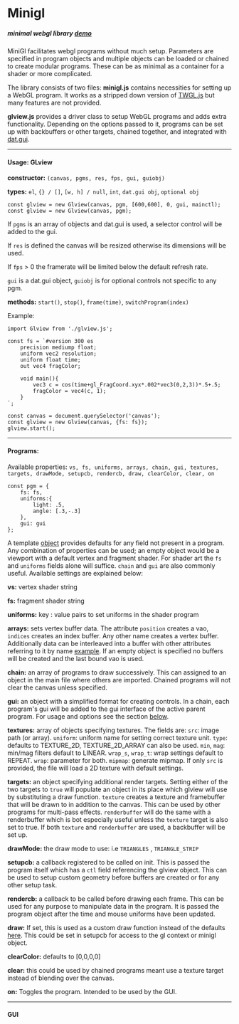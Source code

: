 # Minigl

##### minimal webgl library [demo]()

MiniGl facilitates webgl programs without much setup. 
Parameters are specified in program objects and multiple objects can be loaded or chained to create modular programs. These can be as minimal as a container for a shader or more complicated. 

The library consists of two files: **minigl.js** contains necessities for setting up a WebGL program. It works as a stripped down version of [TWGL.js](https://twgljs.org/) but many features are not provided.  

**glview.js** provides a driver class to setup WebGL programs and adds extra functionality. Depending on the options passed to it, programs can be set up with backbuffers or other targets, chained together, and integrated with [dat.gui](https://github.com/dataarts/dat.gui). 

---
#### Usage: GLview

**constructor:** `(canvas, pgms, res, fps, gui, guiobj)` 

**types:** `el`, `{} / []`, `[w, h] / null`, `int`, `dat.gui obj`, `optional obj`

```
const glview = new Glview(canvas, pgm, [600,600], 0, gui, mainctl);
const glview = new Glview(canvas, pgm);
```

If `pgms` is an array of objects and dat.gui is used, a selector control will be added to the gui. 

If `res` is defined the canvas will be resized otherwise its dimensions will be used.

If `fps` > 0 the framerate will be limited below the default refresh rate.

`gui` is a dat.gui object, `guiobj` is for optional controls not specific to any pgm.

**methods:** `start()`, `stop()`, `frame(time)`, `switchProgram(index)`

Example:

```
import Glview from './glview.js';

const fs = `#version 300 es
    precision mediump float;
    uniform vec2 resolution;
    uniform float time;
    out vec4 fragColor;
    
    void main(){
        vec3 c = cos(time+gl_FragCoord.xyx*.002*vec3(0,2,3))*.5+.5;
        fragColor = vec4(c, 1);
    }
`;

const canvas = document.querySelector('canvas');
const glview = new Glview(canvas, {fs: fs});
glview.start();
```

---

#### Programs:

Available properties: `vs, fs, uniforms, arrays, chain, gui, textures, targets, drawMode, setupcb, rendercb, draw, clearColor, clear, on`

```
const pgm = {
    fs: fs,
    uniforms:{
        light: .5,
        angle: [.3,-.3]
    },
    gui: gui
};
```

A template [object](https://github.com/orazdow/minigl/blob/9f75e7654492d6f42e83c6548a62e3e77694702d/glview.js#L33) provides defaults for any field not present in a program. Any combination of properties can be used; an empty object would be a viewport with a default vertex and fragment shader. For shader art the `fs` and `uniforms` fields alone will suffice. `chain` and `gui` are also commonly useful. Available settings  are explained below:

**vs:** vertex shader string

**fs:** fragment shader string

**uniforms:**  key : value pairs to set uniforms in the shader program

**arrays:** sets vertex buffer data. The attribute `position` creates a vao, `indices` creates an index buffer. Any other name creates a vertex buffer. Additionally data can be interleaved into a buffer with other attributes referring to it by name [example](https://github.com/orazdow/minigl/blob/4cfaf3b0c97410ac55f19f90ba60c66f3d5b8ae8/programs/tex.js#L41). If an empty object is specified no buffers will be created and the last bound vao is used. 

**chain:** an array of programs to draw successively. This can assigned to an object in the main file where others are imported. Chained programs will not clear the canvas unless specified. 

**gui:** an object with a simplified format for creating controls. In a chain, each program's gui will be added to the gui interface of the active parent program. For usage and options see the section [below](#gui).

**textures:** array of objects specifying textures. The fields are: `src`: image  path (or array). `uniform`: uniform name for setting correct texture unit. `type`: defaults to TEXTURE_2D, TEXTURE_2D_ARRAY can also be used. `min`, `mag`: min/mag filters default to LINEAR. `wrap_s`, `wrap_t`: wrap settings default to REPEAT. `wrap`: parameter for both. `mipmap`: generate mipmap. If only `src` is provided, the file will load a 2D texture with default settings.

**targets:** an object specifying additional render targets. Setting either of the two targets to `true` will populate an object in its place which glview will use by substituting a draw function. `texture` creates a texture and framebuffer that will be drawn to in addition to the canvas. This can be used by other programs for multi-pass effects. `renderbuffer` will do the same with a renderbuffer which is bot especially useful unless the `texture` target is also set to true. If both `texture` and `renderbuffer` are used, a backbuffer will be set up.

**drawMode:** the draw mode to use: i.e `TRIANGLES` , `TRIANGLE_STRIP`

**setupcb:** a callback registered to be called on init. This is passed the program itself which has a `ctl` field referencing the glview object. This can be used to setup custom geometry before buffers are created or for any other setup task.

**rendercb:** a callback to be called before drawing each frame. This can be used for any purpose to manipulate data in the program. It is passed the program object after the time and mouse uniforms have been updated.

**draw:** If set, this is used as a custom draw function instead of the defaults [here](). This could be set in setupcb for access to the gl context or minigl object.

**clearColor:** defaults to [0,0,0,0]

**clear:** this could be used by chained programs meant use a texture target instead of blending over the canvas.

**on:** Toggles the program. Intended to be used by the GUI.

----

#### GUI


[comment]: <> (gui, examples, minigl)


